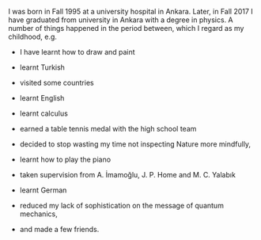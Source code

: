 I was born in Fall 1995 at a university hospital in Ankara. Later, in Fall 2017 I have graduated from university in Ankara with a degree in physics. A number of things happened in the period between, which I regard as my childhood, e.g.

* I have learnt how to draw and paint

* learnt Turkish

* visited some countries

* learnt English

* learnt calculus

* earned a table tennis medal with the high school team

* decided to stop wasting my time not inspecting Nature more mindfully,

* learnt how to play the piano

* taken supervision from A. İmamoğlu, J. P. Home and M. C. Yalabık

* learnt German

* reduced my lack of sophistication on the message of quantum mechanics,

* and made a few friends.
